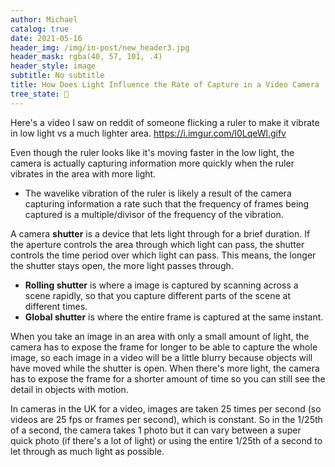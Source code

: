 ```yaml
---
author: Michael
catalog: true
date: 2021-05-16
header_img: /img/in-post/new_header3.jpg
header_mask: rgba(40, 57, 101, .4)
header_style: image
subtitle: No subtitle
title: How Does Light Influence the Rate of Capture in a Video Camera
tree_state: 🌱
---
```


Here's a video I saw on reddit of someone flicking a ruler to make it vibrate in low light vs a much lighter area.
https://i.imgur.com/l0LqeWl.gifv

Even though the ruler looks like it's moving faster in the low light, the camera is actually capturing information more quickly when the ruler vibrates in the area with more light.
- The wavelike vibration of the ruler is likely a result of the camera capturing information a rate such that the frequency of frames being captured is a multiple/divisor of the frequency of the vibration.

A camera **shutter** is a device that lets light through for a brief duration. If the aperture controls the area through which light can pass, the shutter controls the time period over which light can pass. This means, the longer the shutter stays open, the more light passes through.
- **Rolling shutter** is where a image is captured by scanning across a scene rapidly, so that you capture different parts of the scene at different times.
- **Global shutter** is where the entire frame is captured at the same instant.

When you take an image in an area with only a small amount of light, the camera has to expose the frame for longer to be able to capture the whole image, so each image in a video will be a little blurry because objects will have moved while the shutter is open. When there's more light, the camera has to expose the frame for a shorter amount of time so you can still see the detail in objects with motion.

In cameras in the UK for a video, images are taken 25 times per second (so videos are 25 fps or frames per second), which is constant. So in the 1/25th of a second, the camera takes 1 photo but it can vary between a super quick photo (if there's a lot of light) or using the entire 1/25th of a second to let through as much light as possible.